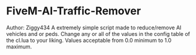 # FiveM-AI-Traffic-Remover
Author: Ziggy434
A extremely simple script made to reduce/remove AI vehicles and or peds. 
Change any or all of the values in the config table of the cl.lua to your liking.
Values acceptable from 0.0 minimum to 1.0 maximum.
